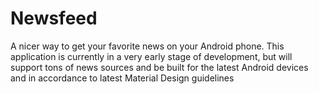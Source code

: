 # Newsfeed
A nicer way to get your favorite news on your Android phone.
This application is currently in a very early stage of development, but will support tons of news sources and be built for the latest Android devices and in accordance to latest Material Design guidelines
